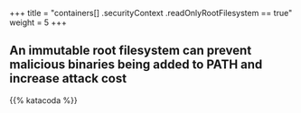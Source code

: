 +++
title = "containers[] .securityContext .readOnlyRootFilesystem == true"
weight = 5
+++

## An immutable root filesystem can prevent malicious binaries being added to PATH and increase attack cost



{{% katacoda %}}
